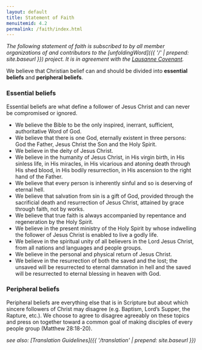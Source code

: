 ```yaml
---
layout: default
title: Statement of Faith
menuitemid: 4.2
permalink: /faith/index.html
---
```


*The following statement of faith is subscribed to by all member
organizations of and contributors to the [unfoldingWord]({{ '/' | prepend: site.baseurl }}) project. It
is in agreement with the [Lausanne Covenant](http://www.lausanne.org/en/documents/lausanne-covenant.html "http://www.lausanne.org/en/documents/lausanne-covenant.html").*

We believe that Christian belief can and should be divided into
**essential beliefs** and **peripheral beliefs**.

### Essential beliefs

Essential beliefs are what define a follower of Jesus Christ and can
never be compromised or ignored.

-   We believe the Bible to be the only inspired, inerrant, sufficient,
    authoritative Word of God.
-   We believe that there is one God, eternally existent in three
    persons: God the Father, Jesus Christ the Son and the Holy Spirit.
-   We believe in the deity of Jesus Christ.
-   We believe in the humanity of Jesus Christ, in His virgin birth, in
    His sinless life, in His miracles, in His vicarious and atoning
    death through His shed blood, in His bodily resurrection, in His
    ascension to the right hand of the Father.
-   We believe that every person is inherently sinful and so is
    deserving of eternal hell.
-   We believe that salvation from sin is a gift of God, provided
    through the sacrificial death and resurrection of Jesus Christ,
    attained by grace through faith, not by works.
-   We believe that true faith is always accompanied by repentance and
    regeneration by the Holy Spirit.
-   We believe in the present ministry of the Holy Spirit by whose
    indwelling the follower of Jesus Christ is enabled to live a godly
    life.
-   We believe in the spiritual unity of all believers in the Lord Jesus
    Christ, from all nations and languages and people groups.
-   We believe in the personal and physical return of Jesus Christ.
-   We believe in the resurrection of both the saved and the lost; the
    unsaved will be resurrected to eternal damnation in hell and the
    saved will be resurrected to eternal blessing in heaven with God.

### Peripheral beliefs

Peripheral beliefs are everything else that is in Scripture but about
which sincere followers of Christ may disagree (e.g. Baptism, Lord’s
Supper, the Rapture, etc.). We choose to agree to disagree agreeably on
these topics and press on together toward a common goal of making
disciples of every people group (Matthew 28:18-20).

*see also: [Translation Guidelines]({{ '/translation' | prepend: site.baseurl }})*
